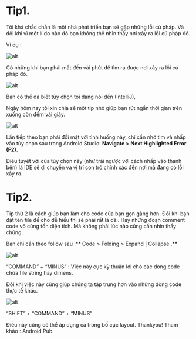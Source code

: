 # Tip1.
Tôi khá chắc chắn  là một nhà phát triển bạn sẽ gặp những lỗi cú pháp. Và đôi khi vì một lí do nào đó bạn không thể nhìn thấy nơi xảy ra lỗi cú pháp đó. 

Ví dụ :

![alt](https://cdn-images-1.medium.com/max/1800/1*uql_tx0VnA8YmxMzEGT44Q.png)

Có những khi bạn phải mất đến vài phút để tìm ra được nơi xảy ra lỗi cú pháp đó. 

![alt](https://cdn-images-1.medium.com/max/800/1*jww8TwpRADycygMDB_S2Bw.png)

Bạn có thể đã biết tùy chọn tôi đang nói đến (IntelliJ), 

Ngày  hôm nay tôi xin chia sẻ một tip nhỏ giúp bạn rút ngắn thời gian trên xuống còn đếm vài giây. 


![alt](https://cdn-images-1.medium.com/max/600/1*EZ3EbmEaPpt5e1XLSmPVAA.png)


Lần tiếp theo bạn phải đối mặt với tình huống này, chỉ cần nhớ tìm và nhấp vào tùy chọn sau trong Android Studio: **Navigate > Next Highlighted Error (F2).**

Điều tuyệt vời của tùy chọn này (như trái ngược với cách nhấp vào thanh bên) là IDE sẽ di chuyển và vị trí con trỏ chính xác đến nơi mà đang có lỗi xảy ra.

# Tip2. 
Tip thứ 2 là cách giúp bạn làm cho code của bạn gọn gàng hơn. Đôi khi bạn đặt tên file để cho dễ hiểu thì sẽ phải rất là dài. Hay những đoạn comment code vô cũng tốn diện tích. Mà không phải lúc nào cũng cần nhìn thấy chúng.

Bạn chỉ cần theo follow sau :** Code > Folding > Expand | Collapse .**

![alt](https://cdn-images-1.medium.com/max/800/1*BYIo5iCwkQevMDgm-AsBuw.gif)

“COMMAND” + “MINUS“ :   Việc này cực kỳ thuận lợi cho các dòng code chứa file string hay dimens.

Đôi khi việc này cũng giúp chúng ta tập trung hơn vào những dòng code thực tế khác. 

![alt](https://cdn-images-1.medium.com/max/800/1*z5v0uKnD8VOjTuOhYp_mOQ.gif)

“SHIFT” + “COMMAND” + “MINUS” 

Điều này cũng có thể áp dụng cả trong bố cục layout. 
Thankyou!
Tham khảo : Android Pub.